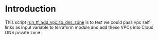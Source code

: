 # Introduction
This script [run_tf_add_vpc_to_dns_zone](run_tf_add_vpc_to_dns_zone.sh) is to test 
we could pass vpc self links as input variable to terraform module and add these VPCs
into Cloud DNS private zone